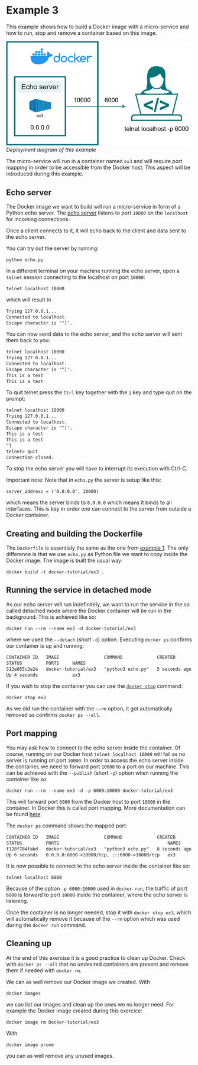 # Example 3
This example shows how to build a Docker image with a micro-service and how to run, stop and remove a container based on this image.

![Deployment diagram](img/docker-ex3.png)
*Deployment diagram of this example*

The micro-service will run in a container named `ex3` and will require port mapping in order to be accessible from the Docker host. This aspect will be introduced during this example.

## Echo server
The Docker image we want to build will run a micro-service in form of a Python echo server. The [echo server](echo.py) listens to port `10000` on the `localhost` for incoming connections. 

Once a client connects to it, it will echo back to the client and data sent to the echo server.

You can try out the server by running:
```
python echo.py
```
In a different terminal on your machine running the echo server, open a `telnet` session connecting to the localhost on port `10000`:
```
telnet localhost 10000
```
which will result in
```
Trying 127.0.0.1...
Connected to localhost.
Escape character is '^]'.
```
You can now send data to the echo server, and the echo server will sent them back to you:
```
telnet localhost 10000
Trying 127.0.0.1...
Connected to localhost.
Escape character is '^]'.
This is a test
This is a test
```
To quit telnet press the `Ctrl` key together with the `]` key and type quit on the prompt:
```
telnet localhost 10000
Trying 127.0.0.1...
Connected to localhost.
Escape character is '^]'.
This is a test
This is a test
^]
telnet> quit
Connection closed.
```
To stop the echo server you will have to interrupt its execution with Ctrl-C.

Important note: Note that in `echo.py` the server is setup like this:
```
server_address = ('0.0.0.0', 10000)
```
which means the server binds to `0.0.0.0` which means it binds to all interfaces. This is key in order one can connect to the server from outside a Docker container.

## Creating and building the Dockerfile
The `Dockerfile` is essentialy the same as the one from [example 1](../ex1). The only difference is that we use `echo.py` as Python file we want to copy inside the Docker image. The image is built the usual way:
```
docker build -t docker-tutorial/ex3 .
```

## Running the service in detached mode
As our echo server will run indefinitely, we want to run the service in the so called detached mode where the Docker container will be run in the background. This is achieved like so:
```
docker run --rm --name ex3 -d docker-tutorial/ex3 
```
where we used the `--detach` (short `-d`) option. Executing `docker ps` confirms our container is up and running:
```
CONTAINER ID   IMAGE                 COMMAND             CREATED         STATUS         PORTS     NAMES
312e055c2e2e   docker-tutorial/ex3   "python3 echo.py"   5 seconds ago   Up 4 seconds             ex3
```
If you wish to stop the container you can use the [`docker stop`](https://docs.docker.com/engine/reference/commandline/stop/) command:
```
docker stop ex3
```
As we did run the container with the `--rm` option, it got automatically removed as confirms `docker ps --all`.

## Port mapping
You may ask how to connect to the echo server inside the container. Of course, running on our Docker host `telnet localhost 10000` will fail as no server is running on port `10000`. In order to access the echo server inside the container, we need to forward port `10000` to a port on our machine. This can be achieved with the `--publish` (short `-p`) option when running the container like so:
```
docker run --rm --name ex3 -d -p 6000:10000 docker-tutorial/ex3
```
This will forward port `6000` from the Docker host to port `10000` in the container. In Docker this is called port mapping. More documentation can be found [here](https://docs.docker.com/config/containers/container-networking/).

The `docker ps` command shows the mapped port:
```
CONTAINER ID   IMAGE                 COMMAND             CREATED         STATUS         PORTS                                         NAMES
f128f784fabd   docker-tutorial/ex3   "python3 echo.py"   8 seconds ago   Up 6 seconds   0.0.0.0:6000->10000/tcp, :::6000->10000/tcp   ex3
```
It is now possible to connect to the echo server inside the container like so:
```
telnet localhost 6000
```
Because of the option `-p 6000:10000` used in `docker run`, the traffic of port `6000` is forward to port `10000` inside the container, where the echo server is listening.

Once the container is no longer needed, stop it with `docker stop ex3`, which will automatically remove it because of the `--rm` option which was used during the `docker run` command.


## Cleaning up
At the end of this exercise it is a good practice to clean up Docker. Check with `docker ps --all` that no undesired containers are present and remove them if needed with `docker rm`.

We can as well remove our Docker image we created. With
```
docker images
```
we can list our images and clean up the ones we no longer need. For example the Docker image created during this exercice:
```
docker image rm Docker-tutorial/ex3
```
With 
```
docker image prune
```
you can as well remove any unused images.

